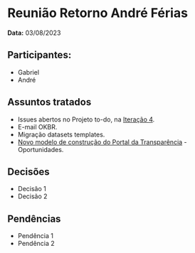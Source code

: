 # Reunião Retorno André Férias

**Data:** 03/08/2023

## Participantes:

- Gabriel
- André

## Assuntos tratados

- Issues abertos no Projeto to-do, na [Iteração 4](https://github.com/orgs/transparencia-mg/projects/7/views/8).
- E-mail OKBR.
- Migração datasets templates.
- [Novo modelo de construção do Portal da Transparência](https://transparencia-mg.github.io/reveal.js/presentations/20230731_novo_portal_transparencia/index.html) - Oportunidades.

## Decisões

- Decisão 1
- Decisão 2

## Pendências

- Pendência 1
- Pendência 2
